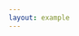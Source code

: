 ```yaml
---
layout: example
---
```


<script setup>
import { onMounted, onUnmounted } from 'vue';

onMounted(() => {
  if (window.editor) {
    window.editor.unmount();
  }
  import('lakelib').then(module => {
    const { Editor, Toolbar } = module;
    const toolbar = new Toolbar({
      root: '.lake-toolbar-root',
    });
    const editor = new Editor({
      root: '.lake-root',
      toolbar,
      value: window.defaultValue || '',
    });
    editor.render();
    window.editor = editor;
  });
});
onUnmounted(() => {
  if (window.editor) {
    window.editor.unmount();
    window.editor = null;
  }
});
</script>

<div class="lake-editor">
  <div class="lake-toolbar-root"></div>
  <div class="lake-root"></div>
</div>

<style global>
.document {
  background-color: #0000000d;
}
.document .header {
  position: fixed;
  top: 0;
  width: 100%;
  z-index: 1;
}
.document .lake-editor {
  box-sizing: border-box;
  padding: 0;
  margin: 0 auto;
  max-width: none;
  min-width: 300px;
}
.document .lake-editor .lake-toolbar-root {
  position: fixed;
  top: 60px;
  width: 100%;
  border: 1px solid #d9d9d9;
  border-left: none;
  border-right: none;
}
.document .lake-editor .lake-root {
  height: auto;
  overflow: visible;
  margin: 110px auto;
  max-width: 1000px;
  border: 1px solid #d9d9d9;
  background-color: #fff;
}
</style>

